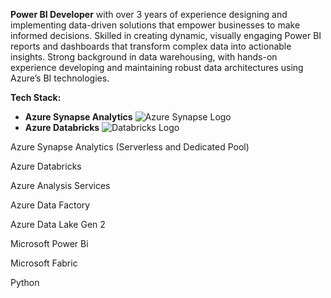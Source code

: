 **Power BI Developer** with over 3 years of experience designing and implementing data-driven solutions that empower businesses to make informed decisions. Skilled in creating dynamic, visually engaging Power BI reports and dashboards that transform complex data into actionable insights. Strong background in data warehousing, with hands-on experience developing and maintaining robust data architectures using Azure’s BI technologies.

**Tech Stack:**

- **Azure Synapse Analytics** ![Azure Synapse Logo](https://seeklogo.com/images/A/azure-synapse-analytics-logo-B87A556A9C-seeklogo.com.png)
- **Azure Databricks** ![Databricks Logo](https://seeklogo.com/images/D/databricks-logo-9A6C5A6122-seeklogo.com.png)


Azure Synapse Analytics (Serverless and Dedicated Pool)

Azure Databricks

Azure Analysis Services

Azure Data Factory

Azure Data Lake Gen 2

Microsoft Power Bi

Microsoft Fabric

Python

